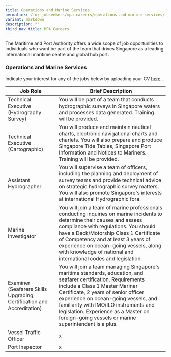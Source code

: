 ```yaml
---
title: Operations and Marine Services
permalink: /for-jobseekers/mpa-careers/operations-and-marine-services/
variant: markdown
description: ""
third_nav_title: MPA Careers
---
```

The Maritime and Port Authority offers a wide scope of job opportunities to individuals who want be part of the team that drives Singapore as a leading international maritime centre and global hub port.

### Operations and Marine Services
Indicate your interest for any of the jobs below by uploading your CV [here](forms.sg) .

|Job Role | Brief Description | 
| -------- | -------- | 
| Technical Executive (Hydrography Survey) | You will be part of a team that conducts hydrographic surveys in Singapore waters and processes data generated. Training will be provided. |
| Technical Executive (Cartographic) | You will produce and maintain nautical charts, electronic navigational charts and charlets. You will also prepare and produce Singapore Tide Tables, Singapore Port Information and Notices to Mariners. Training will be provided. | 
| Assistant Hydrographer | You will supervise a team of officers, including the planning and deployment of survey teams and provide technical advice on strategic hydrographic survey matters. You will also promote Singapore's interests at international Hydrographic fora. | 
| Marine Investigator | You will join a team of marine professionals conducting inquiries on marine incidents to determine their causes and assess compliance with regulations. You should have a Deck/Motorship Class 1 Certificate of Competency and at least 3 years of experience on ocean-going vessels, along with knowledge of national and international codes and legislation. | 
| Examiner (Seafarers Skills Upgrading, Certification and Accreditation) | You will join a team managing Singapore's maritime standards, education, and seafarer certification. Requirements include a Class 1 Master Mariner Certificate, 2 years of senior officer experience on ocean-going vessels, and familiarity with IMO/ILO instruments and legislation. Experience as a Master on foreign-going vessels or marine superintendent is a plus. | 
| Vessel Traffic Officer | x | 
| Port Inspector | x | 